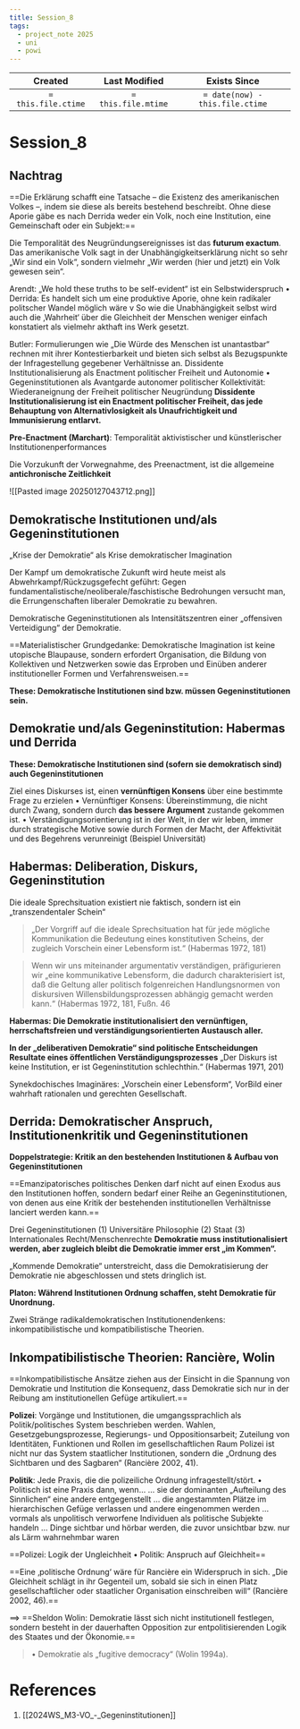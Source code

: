 ```yaml
---
title: Session_8
tags:
  - project_note 2025
  - uni
  - powi
---
```

|     Created      |  Last Modified   |       Exists Since        |
|:----------------:|:----------------:|:----------------:|
| `= this.file.ctime` | `= this.file.mtime` | `= date(now) - this.file.ctime`|

# Session_8

## Nachtrag
==Die Erklärung schafft eine Tatsache – die Existenz des  amerikanischen Volkes –, indem sie diese als bereits bestehend  beschreibt. Ohne diese Aporie gäbe es nach Derrida weder ein Volk,  noch eine Institution, eine Gemeinschaft oder ein Subjekt:==

Die Temporalität des Neugründungsereignisses ist das **futurum  exactum**. Das amerikanische Volk sagt in der  Unabhängigkeitserklärung nicht so sehr „Wir sind ein Volk“, sondern  vielmehr „Wir werden (hier und jetzt) ein Volk gewesen sein“.

Arendt: „We hold these truths to be self-evident“ ist ein  Selbstwiderspruch  • Derrida: Es handelt sich um eine produktive Aporie, ohne kein  radikaler politscher Wandel möglich wäre  v So wie die Unabhängigkeit selbst wird auch die ‚Wahrheit‘ über die  Gleichheit der Menschen weniger einfach konstatiert als vielmehr  akthaft ins Werk gesetzt.

Butler: Formulierungen wie „Die Würde des Menschen ist unantastbar“  rechnen mit ihrer Kontestierbarkeit und bieten sich selbst als  Bezugspunkte der Infragestellung gegebener Verhältnisse an.
Dissidente Institutionalisierung als Enactment politischer Freiheit  und Autonomie  • Gegeninstitutionen als Avantgarde autonomer politischer  Kollektivität: Wiederaneignung der Freiheit politischer  Neugründung
**Dissidente Institutionalisierung ist ein Enactment politischer Freiheit,  das jede Behauptung von Alternativlosigkeit als Unaufrichtigkeit und  Immunisierung entlarvt.**

**Pre-Enactment (Marchart)**: Temporalität aktivistischer und  künstlerischer Institutionenperformances

Die Vorzukunft der Vorwegnahme, des Preenactment, ist die  allgemeine **antichronische Zeitlichkeit**

![[Pasted image 20250127043712.png]]

## Demokratische Institutionen und/als Gegeninstitutionen

„Krise der Demokratie“ als Krise demokratischer Imagination

Der Kampf um demokratische Zukunft wird heute meist als  Abwehrkampf/Rückzugsgefecht geführt: Gegen  fundamentalistische/neoliberale/faschistische Bedrohungen versucht  man, die Errungenschaften liberaler Demokratie zu bewahren.

Demokratische Gegeninstitutionen als Intensitätszentren einer  „offensiven Verteidigung“ der Demokratie.

==Materialistischer Grundgedanke: Demokratische Imagination ist  keine utopische Blaupause, sondern erfordert Organisation, die  Bildung von Kollektiven und Netzwerken sowie das Erproben und  Einüben anderer institutioneller Formen und Verfahrensweisen.==

**These: Demokratische Institutionen sind bzw. müssen  Gegeninstitutionen sein.**

## Demokratie und/als Gegeninstitution: Habermas und Derrida

**These: Demokratische Institutionen sind (sofern sie demokratisch  sind) auch Gegeninstitutionen**

Ziel eines Diskurses ist, einen **vernünftigen Konsens** über eine  bestimmte Frage zu erzielen  • Vernünftiger Konsens: Übereinstimmung, die nicht durch Zwang,  sondern durch **das bessere Argument** zustande gekommen ist.  • Verständigungsorientierung ist in der Welt, in der wir leben, immer  durch strategische Motive sowie durch Formen der Macht, der  Affektivität und des Begehrens verunreinigt (Beispiel Universität)

## Habermas: Deliberation, Diskurs, Gegeninstitution
Die ideale Sprechsituation existiert nie faktisch, sondern ist ein  „transzendentaler Schein“

> „Der Vorgriff auf die ideale Sprechsituation hat für jede mögliche  Kommunikation die Bedeutung eines konstitutiven Scheins, der zugleich  Vorschein einer Lebensform ist.“ (Habermas 1972, 181)

> Wenn wir uns miteinander argumentativ verständigen, präfigurieren wir  „eine kommunikative Lebensform, die dadurch charakterisiert ist, daß die  Geltung aller politisch folgenreichen Handlungsnormen von diskursiven  Willensbildungsprozessen abhängig gemacht werden kann.“ (Habermas  1972, 181, Fußn. 46

**Habermas: Die Demokratie institutionalisiert den vernünftigen,  herrschaftsfreien und verständigungsorientierten Austausch aller.**

**In der „deliberativen Demokratie“ sind politische Entscheidungen  Resultate eines öffentlichen Verständigungsprozesses**
„Der Diskurs ist keine Institution, er ist Gegeninstitution  schlechthin.“ (Habermas 1971, 201)

Synekdochisches Imaginäres: „Vorschein einer Lebensform“, VorBild einer wahrhaft rationalen und gerechten Gesellschaft.
## Derrida: Demokratischer Anspruch, Institutionenkritik und Gegeninstitutionen

**Doppelstrategie: Kritik an den bestehenden Institutionen & Aufbau  von Gegeninstitutionen**

==Emanzipatorisches politisches Denken darf nicht auf einen Exodus  aus den Institutionen hoffen, sondern bedarf einer Reihe an  Gegeninstitutionen, von denen aus eine Kritik der bestehenden  institutionellen Verhältnisse lanciert werden kann.==

Drei Gegeninstitutionen  (1) Universitäre Philosophie  (2) Staat  (3) Internationales Recht/Menschenrechte
**Demokratie muss institutionalisiert werden, aber zugleich bleibt die  Demokratie immer erst „im Kommen“.**

„Kommende Demokratie“ unterstreicht, dass die Demokratisierung  der Demokratie nie abgeschlossen und stets dringlich ist.

**Platon: Während Institutionen Ordnung schaffen, steht Demokratie  für Unordnung.**

Zwei Stränge radikaldemokratischen Institutionendenkens:  inkompatibilistische und kompatibilistische Theorien.

## Inkompatibilistische Theorien: Rancière, Wolin
==Inkompatibilistische Ansätze ziehen aus der Einsicht in die Spannung  von Demokratie und Institution die Konsequenz, dass Demokratie  sich nur in der Reibung am institutionellen Gefüge artikuliert.==

**Polizei**: Vorgänge und Institutionen, die umgangssprachlich als  Politik/politisches System beschrieben werden. Wahlen,  Gesetzgebungsprozesse, Regierungs- und Oppositionsarbeit;  Zuteilung von Identitäten, Funktionen und Rollen im  gesellschaftlichen Raum
Polizei ist nicht nur das System staatlicher Institutionen, sondern die  „Ordnung des Sichtbaren und des Sagbaren“ (Rancière 2002, 41).

**Politik**: Jede Praxis, die die polizeiliche Ordnung infragestellt/stört.  • Politisch ist eine Praxis dann, wenn…  … sie der dominanten „Aufteilung des Sinnlichen“ eine andere  entgegenstellt  … die angestammten Plätze im hierarchischen Gefüge verlassen und  andere eingenommen werden  … vormals als unpolitisch verworfene Individuen als politische Subjekte  handeln  … Dinge sichtbar und hörbar werden, die zuvor unsichtbar bzw. nur als  Lärm wahrnehmbar waren

==Polizei: Logik der Ungleichheit  • Politik: Anspruch auf Gleichheit==

==Eine ‚politische Ordnung‘ wäre für Rancière ein Widerspruch in sich.  „Die Gleichheit schlägt in ihr Gegenteil um, sobald sie sich in einen Platz  gesellschaftlicher oder staatlicher Organisation einschreiben will“  (Rancière 2002, 46).==

==> ==Sheldon Wolin: Demokratie lässt sich nicht institutionell festlegen,  sondern besteht in der dauerhaften Opposition zur entpolitisierenden  Logik des Staates und der Ökonomie.==

> • Demokratie als „fugitive democracy“ (Wolin 1994a).

# References
1. [[2024WS_M3-VO_-_Gegeninstitutionen]]